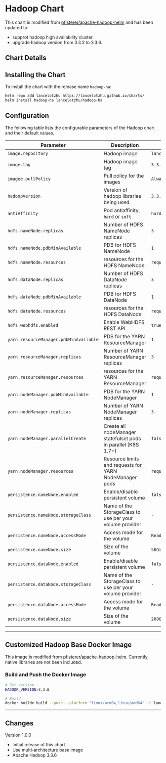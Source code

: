 # Hadoop Chart

This chart is modified from [pfisterer/apache-hadoop-helm](https://github.com/pfisterer/apache-hadoop-helm) and has been updated to:

- supprot hadoop high availability cluster.
- upgrade hadoop version from 3.3.2 to 3.3.6.

## Chart Details

## Installing the Chart

To install the chart with the release name `hadoop-ha`:

```bash
helm repo add lancelotzhu https://lancelotzhu.github.io/charts/
helm install hadoop-ha lancelotzhu/hadoop-ha
```

## Configuration

The following table lists the configurable parameters of the Hadoop chart and their default values.

| Parameter                              | Description                                                    | Default                                                           |
| -------------------------------------- | -------------------------------------------------------------- | ----------------------------------------------------------------- |
| `image.repository`                     | Hadoop image                                                   | `lancelotzhu/hadoop`                                           |
| `image.tag`                            | Hadoop image tag                                               | `3.3.6`                                                           |
| `imagee.pullPolicy`                    | Pull policy for the images                                     | `Always`                                                    |
| `hadoopVersion`                        | Version of hadoop libraries being used                         | `3.3.6`                                                           |
| `antiAffinity`                         | Pod antiaffinity, `hard` or `soft`                             | `hard`                                                            |
| `hdfs.nameNode.replicas`               | Number of HDFS NameNode replicas                               | `3`                                                               |
| `hdfs.nameNode.pdbMinAvailable`        | PDB for HDFS NameNode                                          | `1`                                                               |
| `hdfs.nameNode.resources`              | resources for the HDFS NameNode                                | `requests:memory=256Mi,cpu=10m,limits:memory=2048Mi,cpu=1000m`    |
| `hdfs.dataNode.replicas`               | Number of HDFS DataNode replicas                               | `3`                                                               |
| `hdfs.dataNode.pdbMinAvailable`        | PDB for HDFS DataNode                                          | `1`                                                               |
| `hdfs.dataNode.resources`              | resources for the HDFS DataNode                                | `requests:memory=256Mi,cpu=10m,limits:memory=2048Mi,cpu=1000m`    |
| `hdfs.webhdfs.enabled`                 | Enable WebHDFS REST API                                        | `true`                                                            |
| `yarn.resourceManager.pdbMinAvailable` | PDB for the YARN ResourceManager                               | `1`                                                               |
| `yarn.resourceManager.replicas`        | Number of YARN ResourceManager replicas                        | `3`                                                               |
| `yarn.resourceManager.resources`       | resources for the YARN ResourceManager                         | `requests:memory=256Mi,cpu=10m,limits:memory=2048Mi,cpu=1000m`    |
| `yarn.nodeManager.pdbMinAvailable`     | PDB for the YARN NodeManager                                   | `1`                                                               |
| `yarn.nodeManager.replicas`            | Number of YARN NodeManager replicas                            | `3`                                                               |
| `yarn.nodeManager.parallelCreate`      | Create all nodeManager statefulset pods in parallel (K8S 1.7+) | `false`                                                           |
| `yarn.nodeManager.resources`           | Resource limits and requests for YARN NodeManager pods         | `requests:memory=2048Mi,cpu=1000m,limits:memory=2048Mi,cpu=1000m` |
| `persistence.nameNode.enabled`         | Enable/disable persistent volume                               | `false`                                                           |
| `persistence.nameNode.storageClass`    | Name of the StorageClass to use per your volume provider       | `-`                                                               |
| `persistence.nameNode.accessMode`      | Access mode for the volume                                     | `ReadWriteOnce`                                                   |
| `persistence.nameNode.size`            | Size of the volume                                             | `50Gi`                                                            |
| `persistence.dataNode.enabled`         | Enable/disable persistent volume                               | `false`                                                           |
| `persistence.dataNode.storageClass`    | Name of the StorageClass to use per your volume provider       | `-`                                                               |
| `persistence.dataNode.accessMode`      | Access mode for the volume                                     | `ReadWriteOnce`                                                   |
| `persistence.dataNode.size`            | Size of the volume                                             | `200Gi`                                                           |


---

## Customized Hadoop Base Docker Image

This image is modified from [pfisterer/apache-hadoop-helm](https://github.com/pfisterer/apache-hadoop-helm). Currently, native libraries are not been included.

### Build and Push the Docker Image

```bash
# Set version
HADOOP_VERSION=3.3.6

# Build
docker buildx build --push --platform "linux/arm64,linux/amd64" -t lancelotzhu/hadoop:latest -t lancelotzhu/hadoop:$HADOOP_VERSION .
```

---

## Changes

Version 1.0.0

- Initial release of this chart
- Use multi-architecture base image
- Apache Hadoop 3.3.6
